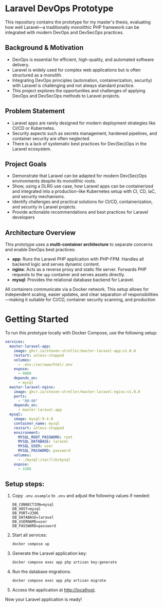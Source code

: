 # Laravel DevOps Prototype

This repository contains the prototype for my master's thesis, evaluating how well Laravel—a traditionally monolithic PHP framework can be integrated with modern DevOps and DevSecOps practices.

## Background & Motivation

- DevOps is essential for efficient, high-quality, and automated software delivery.
- Laravel is widely used for complex web applications but is often structured as a monolith.
- Integrating DevOps principles (automation, containerization, security) with Laravel is challenging and not always standard practice.
- This project explores the opportunities and challenges of applying DevOps and DevSecOps methods to Laravel projects.

## Problem Statement

- Laravel apps are rarely designed for modern deployment strategies like CI/CD or Kubernetes.
- Security aspects such as secrets management, hardened pipelines, and container security are often neglected.
- There is a lack of systematic best practices for Dev(Sec)Ops in the Laravel ecosystem.

## Project Goals

- Demonstrate that Laravel can be adapted for modern Dev(Sec)Ops environments despite its monolithic roots.
- Show, using a DLRG use case, how Laravel apps can be containerized and integrated into a production-like Kubernetes setup with CI, CD, IaC, and security mechanisms.
- Identify challenges and practical solutions for CI/CD, containerization, and security in Laravel projects.
- Provide actionable recommendations and best practices for Laravel developers

## Architecture Overview

This prototype uses a **multi-container architecture** to separate concerns and enable DevOps best practices:

- **app**: Runs the Laravel PHP application with PHP-FPM. Handles all backend logic and serves dynamic content.
- **nginx**: Acts as a reverse proxy and static file server. Forwards PHP requests to the `app` container and serves assets directly.
- **mysql**: Provides the relational database backend for Laravel.

All containers communicate via a Docker network. This setup allows for independent scaling, easier updates, and clear separation of responsibilities—making it suitable for CI/CD, container security scanning, and production

# Getting Started

To run this prototype locally with Docker Compose, use the following setup:

```yaml
services:
  master-laravel-app:
    image: ghcr.io/steven-streller/master-laravel-app:v1.0.0
    restart: unless-stopped
    volumes:
      - .env:/var/www/html/.env
    expose:
      - 9000
    depends_on:
      - mysql
  master-laravel-nginx:
    image: ghcr.io/steven-streller/master-laravel-nginx:v1.0.0
    ports:
      - "80:80"
    depends_on:
      - master-laravel-app
  mysql:
    image: mysql:9.4.0
    container_name: mysql
    restart: unless-stopped
    environment:
      MYSQL_ROOT_PASSWORD: root
      MYSQL_DATABASE: laravel
      MYSQL_USER: user
      MYSQL_PASSWORD: password
    volumes:
      - ./mysql:/var/lib/mysql
    expose:
      - 3306
```

## Setup steps:

1. Copy `.env.example` to `.env` and adjust the following values if needed:
    ```env
    DB_CONNECTION=mysql
    DB_HOST=mysql
    DB_PORT=3306
    DB_DATABASE=laravel
    DB_USERNAME=user
    DB_PASSWORD=password
    ```
2. Start all services:
    ```sh
    docker compose up
    ```
3. Generate the Laravel application key:
    ```sh
    docker compose exec app php artisan key:generate
    ```
4. Run the database migrations:
    ```sh
    docker compose exec app php artisan migrate
    ```
5. Access the application at [http://localhost](http://localhost).

Now your Laravel application is ready!